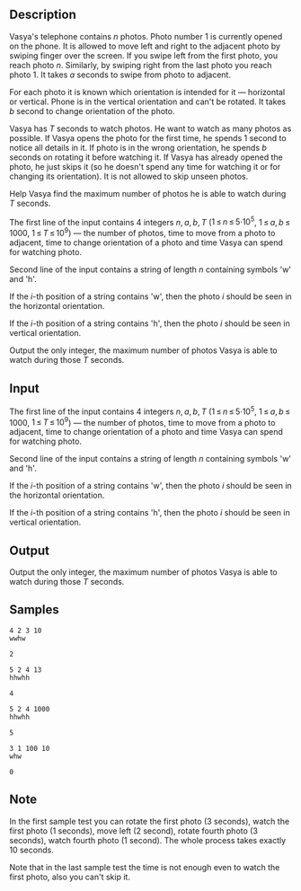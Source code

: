 ## Description

<div><p>Vasya's telephone contains <span class="tex-span"><i>n</i></span> photos. Photo number 1 is currently opened on the phone. It is allowed to move left and right to the adjacent photo by swiping finger over the screen. If you swipe left from the first photo, you reach photo <span class="tex-span"><i>n</i></span>. Similarly, by swiping right from the last photo you reach photo <span class="tex-span">1</span>. It takes <span class="tex-span"><i>a</i></span> seconds to swipe from photo to adjacent.</p><p>For each photo it is known which orientation is intended for it — horizontal or vertical. Phone is in the vertical orientation and <span class="tex-font-style-bf">can't</span> be rotated. It takes <span class="tex-span"><i>b</i></span> second to change orientation of the photo.</p><p>Vasya has <span class="tex-span"><i>T</i></span> seconds to watch photos. He want to watch as many photos as possible. If Vasya opens the photo for the first time, he spends <span class="tex-span">1</span> second to notice all details in it. If photo is in the wrong orientation, he spends <span class="tex-span"><i>b</i></span> seconds on rotating it before watching it. If Vasya has already opened the photo, he just skips it (so he doesn't spend any time for watching it or for changing its orientation). It is not allowed to skip unseen photos.</p><p>Help Vasya find the maximum number of photos he is able to watch during <span class="tex-span"><i>T</i></span> seconds.</p></div><div class="input-specification"><p>The first line of the input contains 4 integers <span class="tex-span"><i>n</i>, <i>a</i>, <i>b</i>, <i>T</i></span> (<span class="tex-span">1 ≤ <i>n</i> ≤ 5·10<sup class="upper-index">5</sup></span>, <span class="tex-span">1 ≤ <i>a</i>, <i>b</i> ≤ 1000</span>, <span class="tex-span">1 ≤ <i>T</i> ≤ 10<sup class="upper-index">9</sup></span>) — the number of photos, time to move from a photo to adjacent, time to change orientation of a photo and time Vasya can spend for watching photo.</p><p>Second line of the input contains a string of length <span class="tex-span"><i>n</i></span> containing symbols '<span class="tex-font-style-tt">w</span>' and '<span class="tex-font-style-tt">h</span>'. </p><p>If the <span class="tex-span"><i>i</i></span>-th position of a string contains '<span class="tex-font-style-tt">w</span>', then the photo <span class="tex-span"><i>i</i></span> should be seen in the <span class="tex-font-style-bf">horizontal</span> orientation.</p><p>If the <span class="tex-span"><i>i</i></span>-th position of a string contains '<span class="tex-font-style-tt">h</span>', then the photo <span class="tex-span"><i>i</i></span> should be seen in <span class="tex-font-style-bf">vertical</span> orientation.</p></div><div class="output-specification"><p>Output the only integer, the maximum number of photos Vasya is able to watch during those <span class="tex-span"><i>T</i></span> seconds.</p></div>

## Input

<p>The first line of the input contains 4 integers <span class="tex-span"><i>n</i>, <i>a</i>, <i>b</i>, <i>T</i></span> (<span class="tex-span">1 ≤ <i>n</i> ≤ 5·10<sup class="upper-index">5</sup></span>, <span class="tex-span">1 ≤ <i>a</i>, <i>b</i> ≤ 1000</span>, <span class="tex-span">1 ≤ <i>T</i> ≤ 10<sup class="upper-index">9</sup></span>) — the number of photos, time to move from a photo to adjacent, time to change orientation of a photo and time Vasya can spend for watching photo.</p><p>Second line of the input contains a string of length <span class="tex-span"><i>n</i></span> containing symbols '<span class="tex-font-style-tt">w</span>' and '<span class="tex-font-style-tt">h</span>'. </p><p>If the <span class="tex-span"><i>i</i></span>-th position of a string contains '<span class="tex-font-style-tt">w</span>', then the photo <span class="tex-span"><i>i</i></span> should be seen in the <span class="tex-font-style-bf">horizontal</span> orientation.</p><p>If the <span class="tex-span"><i>i</i></span>-th position of a string contains '<span class="tex-font-style-tt">h</span>', then the photo <span class="tex-span"><i>i</i></span> should be seen in <span class="tex-font-style-bf">vertical</span> orientation.</p>

## Output

<p>Output the only integer, the maximum number of photos Vasya is able to watch during those <span class="tex-span"><i>T</i></span> seconds.</p>

## Samples

```input1
4 2 3 10
wwhw

```

```output1
2

```






```input2
5 2 4 13
hhwhh

```

```output2
4

```






```input3
5 2 4 1000
hhwhh

```

```output3
5

```






```input4
3 1 100 10
whw

```

```output4
0

```




## Note

<p>In the first sample test you can rotate the first photo (3 seconds), watch the first photo (1 seconds), move left (2 second), rotate fourth photo (3 seconds), watch fourth photo (1 second). The whole process takes exactly 10 seconds.</p><p>Note that in the last sample test the time is not enough even to watch the first photo, also you can't skip it.</p>
